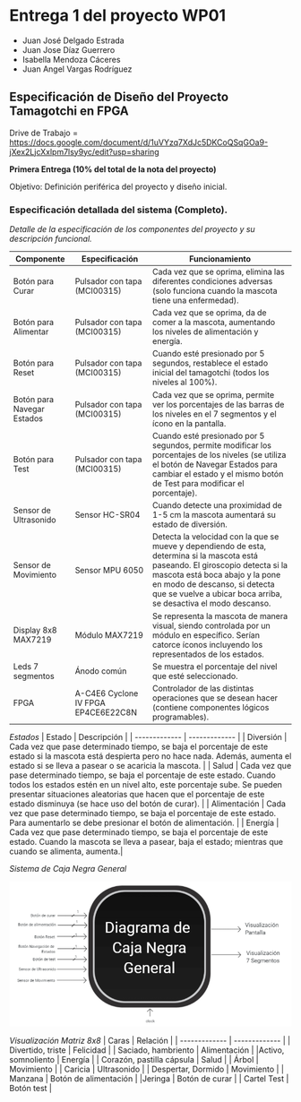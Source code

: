 # Entrega 1 del proyecto WP01

* Juan José Delgado Estrada		
* Juan Jose Díaz Guerrero		
* Isabella Mendoza Cáceres
* Juan Angel Vargas Rodríguez

## Especificación de Diseño del Proyecto Tamagotchi en FPGA

Drive de Trabajo = https://docs.google.com/document/d/1uVYzq7XdJc5DKCoQSqGOa9-jXex2LjcXxlpm7lsy9yc/edit?usp=sharing 


**Primera Entrega (10% del total de la nota del proyecto)**

Objetivo: Definición periférica del proyecto y diseño inicial.


### Especificación detallada del sistema (Completo).
*Detalle de la especificación de los componentes del proyecto y su descripción funcional.*

| Componente  | Especificación | Funcionamiento|
| ------------- | ------------- | ------------- |
| Botón para Curar  | Pulsador con tapa (MCI00315)  | Cada vez que se oprima, elimina las diferentes condiciones adversas (solo funciona cuando la mascota tiene una enfermedad). |
| Botón para Alimentar | Pulsador con tapa (MCI00315)  | Cada vez que se oprima, da de comer a la mascota, aumentando los niveles de alimentación y energía. |
| Botón para Reset | Pulsador con tapa (MCI00315)  | Cuando esté presionado por 5 segundos, restablece el estado inicial del tamagotchi (todos los niveles al 100%).|
| Botón para Navegar Estados| Pulsador con tapa (MCI00315)  | Cada vez que se oprima, permite ver los porcentajes de las barras de los niveles en el 7 segmentos y el ícono en la pantalla.|
| Botón para Test| Pulsador con tapa (MCI00315)  | Cuando esté presionado por 5 segundos, permite modificar los porcentajes de los niveles (se utiliza el botón de Navegar Estados para cambiar el estado y el mismo botón de Test para modificar el porcentaje).|
| Sensor de Ultrasonido | Sensor HC-SR04 | Cuando detecte una proximidad de 1-5 cm la mascota aumentará su estado de diversión.|
| Sensor de Movimiento | Sensor MPU 6050 | Detecta la velocidad con la que se mueve y dependiendo de esta, determina si la mascota está paseando. El giroscopio detecta si la mascota está boca abajo y la pone en modo de descanso, si detecta que se vuelve a ubicar boca arriba, se desactiva el modo descanso.|
| Display 8x8 MAX7219 | Módulo MAX7219 | Se representa la mascota de manera visual, siendo controlada por un módulo en específico. Serían catorce íconos incluyendo los representados de los estados.|
| Leds 7 segmentos | Ánodo común | Se muestra el porcentaje del nivel que esté seleccionado.|
| FPGA | A-C4E6 Cyclone IV FPGA EP4CE6E22C8N | Controlador de las distintas operaciones que se desean hacer (contiene componentes lógicos programables).|


*Estados*
| Estado | Descripción | 
| ------------- | ------------- |
| Diversión | Cada vez que pase determinado tiempo, se baja el porcentaje de este estado si la mascota está despierta pero no hace nada. Además, aumenta el estado si se lleva a pasear o se acaricia la mascota. |
| Salud | Cada vez que pase determinado tiempo, se baja el porcentaje de este estado. Cuando todos los estados estén en un nivel alto, este porcentaje sube. Se pueden presentar situaciones aleatorias que hacen que el porcentaje de este estado disminuya (se hace uso del botón de curar). |
| Alimentación | Cada vez que pase determinado tiempo, se baja el porcentaje de este estado. Para aumentarlo se debe presionar el botón de alimentación. |
| Energía | Cada vez que pase determinado tiempo, se baja el porcentaje de este estado. Cuando la mascota se lleva a pasear, baja el estado; mientras que cuando se alimenta, aumenta.|


*Sistema de Caja Negra General*

![Sistema de Caja Negra General](/Images/Diagrama%20de%20Caja%20Negra%20General.png)


*Visualización Matriz 8x8*
| Caras | Relación | 
| ------------- | ------------- |
| Divertido, triste | Felicidad |
| Saciado, hambriento | Alimentación |
|Activo, somnoliento | Energía |
| Corazón, pastilla cápsula | Salud |
| Árbol | Movimiento |
| Caricia | Ultrasonido |
| Despertar, Dormido | Movimiento |
| Manzana | Botón de alimentación |
|Jeringa | Botón de curar | 
| Cartel Test | Botón test |  
